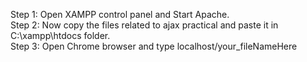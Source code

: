 Step 1: Open XAMPP control panel and Start Apache. <br />
Step 2: Now copy the files related to ajax practical and paste it in C:\xampp\htdocs folder. <br />
Step 3: Open Chrome browser and type localhost/your_fileNameHere
